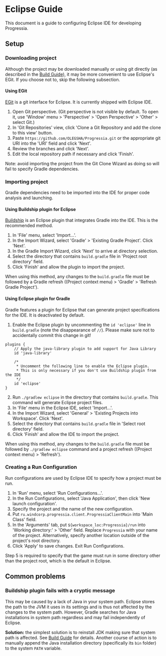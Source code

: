 # Eclipse Guide

This document is a guide to configuring Eclipse IDE for developing Progressia.

## Setup

### Downloading project

Although the project may be downloaded manually or using git directly (as described in the
[Build Guide](BuildGuide.md)), it may be more convenient to use Eclipse's EGit. If you
choose not to, skip the following subsection.

#### Using EGit

[EGit](https://www.eclipse.org/egit/) is a git interface for Eclipse. It is currently shipped
with Eclipse IDE.

1. Open Git perspective. (Git perspective is not visible by default. To open it, use
'Window' menu > 'Perspective' > 'Open Perspective' > 'Other' > select Git.)
2. In 'Git Repositories' view, click 'Clone a Git Repository and add the clone to this view'
button.
3. Paste
`https://github.com/OLEGSHA/Progressia.git`
or the appropriate git URI into the 'URI' field and click 'Next'.
4. Review the branches and click 'Next'.
5. Edit the local repository path if necessary and click 'Finish'.

Note: avoid importing the project from the Git Clone Wizard as doing so will fail to specify
Gradle dependencies.

### Importing project

Gradle dependencies need to be imported into the IDE for proper code analysis and launching.

#### Using Buildship plugin for Eclipse

[Buildship](https://projects.eclipse.org/projects/tools.buildship) is an Eclipse plugin
that integrates Gradle into the IDE. This is the recommended method.

1. In 'File' menu, select 'Import...'.
2. In the Import Wizard, select 'Gradle' > 'Existing Gradle Project'. Click 'Next'.
3. In the Gradle Import Wizard, click 'Next' to arrive at directory selection.
4. Select the directory that contains `build.gradle` file in 'Project root directory' field.
5. Click 'Finish' and allow the plugin to import the project.

When using this method, any changes to the `build.gradle` file must be followed by a Gradle
refresh ((Project context menu) > 'Gradle' > 'Refresh Gradle Project').


#### Using Eclipse plugin for Gradle

Gradle features a plugin for Eclipse that can generate project specifications for the IDE.
It is deactivated by default.

1. Enable the Eclipse plugin by uncommenting the `id 'eclipse'` line in `build.gradle`
(note the disappearance of `//`). Please make sure not to accidentally commit this change in git!

```
plugins {
    // Apply the java-library plugin to add support for Java Library
    id 'java-library'
    
    /*
     * Uncomment the following line to enable the Eclipse plugin.
     * This is only necessary if you don't use Buildship plugin from the IDE
     */
    id 'eclipse'
}
```

2. Run
	`./gradlew eclipse`
in the directory that contains `build.gradle`. This command will
generate Eclipse project files.
3. In 'File' menu in the Eclipse IDE, select 'Import...'.
4. In the Import Wizard, select 'General' > 'Existing Projects into Workspace'. Click 'Next'.
5. Select the directory that contains `build.gradle` file in 'Select root directory' field.
6. Click 'Finish' and allow the IDE to import the project.

When using this method, any changes to the `build.gradle` file must be followed by
`./gradlew eclipse` command and a project refresh ((Project context menu) > 'Refresh').


### Creating a Run Configuration

Run configurations are used by Eclipse IDE to specify how a project must be run.

1. In 'Run' menu, select 'Run Configurations...'.
2. In the Run Configurations, select 'Java Application', then click 'New launch configuration'.
3. Specify the project and the name of the new configuration.
4. Put
`ru.windcorp.progressia.client.ProgressiaClientMain`
into 'Main Class' field.
5. In the 'Arguments' tab, put
`${workspace_loc:Progressia}/run`
into 'Working directory:' > 'Other' field. Replace `Progressia` with your name of the project.
Alternatively, specify another location outside of the project's root directory.
6. Click 'Apply' to save changes. Exit Run Configurations.

Step 5 is required to specify that the game must run in some directory other than the project root,
which is the default in Eclipse.

## Common problems

### Buildship plugin fails with a cryptic message

This may be caused by a lack of Java in your system path. Eclipse stores the path to the JVM it
uses in its settings and is thus not affected by the changes to the system path. However, Gradle
searches for Java installations in system path regardless and may fail independently of Eclipse.

__Solution:__ the simplest solution is to reinstall JDK making sure that system path is affected.
See [Build Guide](BuildGuide.md) for details. Another course of action is to manually append the
Java installation directory (specifically its `bin` folder) to the system `PATH` variable.